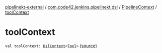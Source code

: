 [pipelinekt-external](../../index.md) / [com.code42.jenkins.pipelinekt.dsl](../index.md) / [PipelineContext](index.md) / [toolContext](./tool-context.md)

# toolContext

`val toolContext: `[`DslContext`](../-dsl-context/index.md)`<`[`Tool`](../../com.code42.jenkins.pipelinekt.core/-tool.md)`>` [(source)](https://github.com/code42/pipelinekt/tree/master/dsl/src/main/kotlin/com/code42/jenkins/pipelinekt/dsl/PipelineContext.kt#L17)